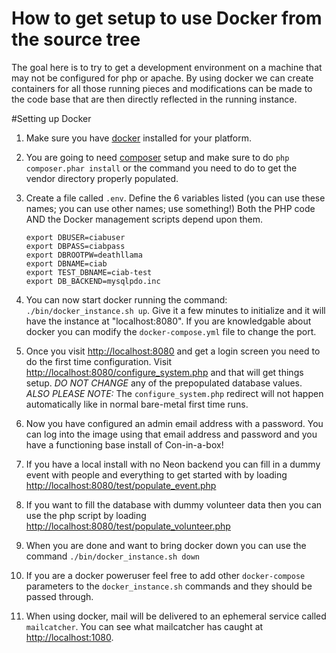 # How to get setup to use Docker from the source tree

The goal here is to try to get a development environment on a machine that may not be configured for php or apache. By using docker we can create containers for all those running pieces and modifications can be made to the code base that are then directly reflected in the running instance.

#Setting up Docker

1. Make sure you have [docker](https://docker.com)  installed for your platform.

1. You are going to need [composer](https://getcomposer.org/download/) setup and make sure to do `php composer.phar install` or the command you need to do to get the vendor directory properly populated.

1. Create a file called `.env`. Define the 6 variables listed (you can use these names; you can use other names; use something!) Both the PHP code AND the Docker management scripts depend upon them.

    ```shell
    export DBUSER=ciabuser
    export DBPASS=ciabpass
    export DBROOTPW=deathllama
    export DBNAME=ciab
    export TEST_DBNAME=ciab-test
    export DB_BACKEND=mysqlpdo.inc
    ```

1. You can now start docker running the command:  `./bin/docker_instance.sh up`. Give it a few minutes to initialize and it will have the instance at "localhost:8080". If you are knowledgable about docker you can modify the `docker-compose.yml` file to change the port.

1. Once you visit <http://localhost:8080> and get a login screen you need to do the first time configuration. Visit <http://localhost:8080/configure_system.php> and that will get things setup. _DO NOT CHANGE_ any of the prepopulated database values. *ALSO PLEASE NOTE:* The `configure_system.php` redirect will not happen automatically like in normal bare-metal first time runs.

1. Now you have configured an admin email address with a password. You can log into the image using that email address and password and you have a functioning base install of Con-in-a-box!

1. If you have a local install with no Neon backend you can fill in a dummy event with people and everything to get started with by loading <http://localhost:8080/test/populate_event.php>

1. If you want to fill the database with dummy volunteer data then you can use the php script by loading <http://localhost:8080/test/populate_volunteer.php>

1. When you are done and want to bring docker down you can use the command `./bin/docker_instance.sh down`

1. If you are a docker poweruser feel free to add other `docker-compose` parameters to the `docker_instance.sh` commands and they should be passed through.

1. When using docker, mail will be delivered to an ephemeral service called `mailcatcher`. You can see what mailcatcher has caught at <http://localhost:1080>.
